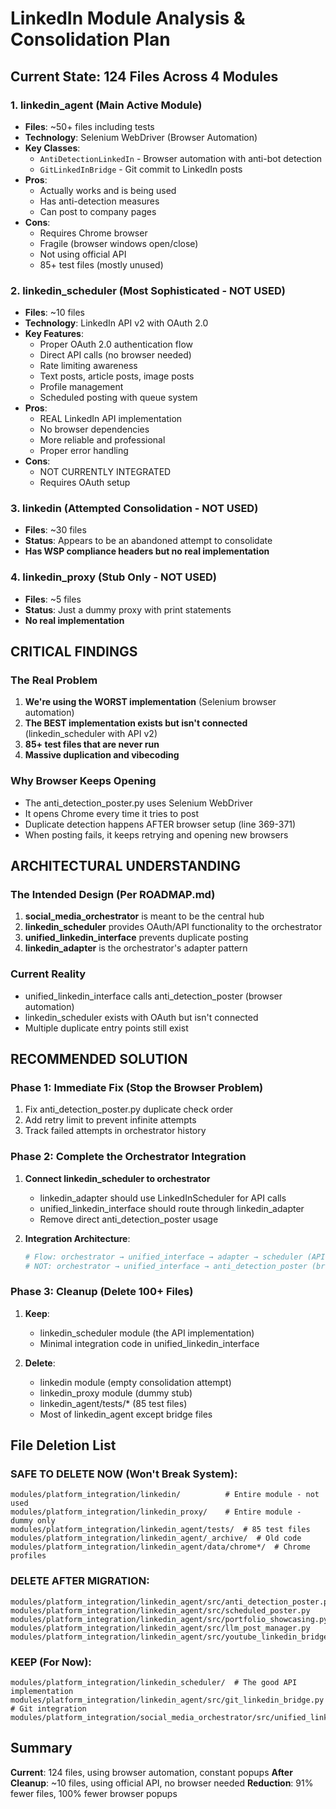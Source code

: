 # LinkedIn Module Analysis & Consolidation Plan

## Current State: 124 Files Across 4 Modules

### 1. **linkedin_agent** (Main Active Module)
- **Files**: ~50+ files including tests
- **Technology**: Selenium WebDriver (Browser Automation)
- **Key Classes**:
  - `AntiDetectionLinkedIn` - Browser automation with anti-bot detection
  - `GitLinkedInBridge` - Git commit to LinkedIn posts
- **Pros**:
  - Actually works and is being used
  - Has anti-detection measures
  - Can post to company pages
- **Cons**:
  - Requires Chrome browser
  - Fragile (browser windows open/close)
  - Not using official API
  - 85+ test files (mostly unused)

### 2. **linkedin_scheduler** (Most Sophisticated - NOT USED)
- **Files**: ~10 files
- **Technology**: LinkedIn API v2 with OAuth 2.0
- **Key Features**:
  - Proper OAuth 2.0 authentication flow
  - Direct API calls (no browser needed)
  - Rate limiting awareness
  - Text posts, article posts, image posts
  - Profile management
  - Scheduled posting with queue system
- **Pros**:
  - REAL LinkedIn API implementation
  - No browser dependencies
  - More reliable and professional
  - Proper error handling
- **Cons**:
  - NOT CURRENTLY INTEGRATED
  - Requires OAuth setup

### 3. **linkedin** (Attempted Consolidation - NOT USED)
- **Files**: ~30 files
- **Status**: Appears to be an abandoned attempt to consolidate
- **Has WSP compliance headers but no real implementation**

### 4. **linkedin_proxy** (Stub Only - NOT USED)
- **Files**: ~5 files
- **Status**: Just a dummy proxy with print statements
- **No real implementation**

## CRITICAL FINDINGS

### The Real Problem
1. **We're using the WORST implementation** (Selenium browser automation)
2. **The BEST implementation exists but isn't connected** (linkedin_scheduler with API v2)
3. **85+ test files that are never run**
4. **Massive duplication and vibecoding**

### Why Browser Keeps Opening
- The anti_detection_poster.py uses Selenium WebDriver
- It opens Chrome every time it tries to post
- Duplicate detection happens AFTER browser setup (line 369-371)
- When posting fails, it keeps retrying and opening new browsers

## ARCHITECTURAL UNDERSTANDING

### The Intended Design (Per ROADMAP.md)
1. **social_media_orchestrator** is meant to be the central hub
2. **linkedin_scheduler** provides OAuth/API functionality to the orchestrator
3. **unified_linkedin_interface** prevents duplicate posting
4. **linkedin_adapter** is the orchestrator's adapter pattern

### Current Reality
- unified_linkedin_interface calls anti_detection_poster (browser automation)
- linkedin_scheduler exists with OAuth but isn't connected
- Multiple duplicate entry points still exist

## RECOMMENDED SOLUTION

### Phase 1: Immediate Fix (Stop the Browser Problem)
1. Fix anti_detection_poster.py duplicate check order
2. Add retry limit to prevent infinite attempts
3. Track failed attempts in orchestrator history

### Phase 2: Complete the Orchestrator Integration
1. **Connect linkedin_scheduler to orchestrator**
   - linkedin_adapter should use LinkedInScheduler for API calls
   - unified_linkedin_interface should route through linkedin_adapter
   - Remove direct anti_detection_poster usage

2. **Integration Architecture**:
   ```python
   # Flow: orchestrator → unified_interface → adapter → scheduler (API)
   # NOT: orchestrator → unified_interface → anti_detection_poster (browser)
   ```

### Phase 3: Cleanup (Delete 100+ Files)
1. **Keep**:
   - linkedin_scheduler module (the API implementation)
   - Minimal integration code in unified_linkedin_interface

2. **Delete**:
   - linkedin module (empty consolidation attempt)
   - linkedin_proxy module (dummy stub)
   - linkedin_agent/tests/* (85 test files)
   - Most of linkedin_agent except bridge files

## File Deletion List

### SAFE TO DELETE NOW (Won't Break System):
```
modules/platform_integration/linkedin/          # Entire module - not used
modules/platform_integration/linkedin_proxy/    # Entire module - dummy only
modules/platform_integration/linkedin_agent/tests/  # 85 test files
modules/platform_integration/linkedin_agent/_archive/  # Old code
modules/platform_integration/linkedin_agent/data/chrome*/  # Chrome profiles
```

### DELETE AFTER MIGRATION:
```
modules/platform_integration/linkedin_agent/src/anti_detection_poster.py
modules/platform_integration/linkedin_agent/src/scheduled_poster.py
modules/platform_integration/linkedin_agent/src/portfolio_showcasing.py
modules/platform_integration/linkedin_agent/src/llm_post_manager.py
modules/platform_integration/linkedin_agent/src/youtube_linkedin_bridge.py
```

### KEEP (For Now):
```
modules/platform_integration/linkedin_scheduler/  # The good API implementation
modules/platform_integration/linkedin_agent/src/git_linkedin_bridge.py  # Git integration
modules/platform_integration/social_media_orchestrator/src/unified_linkedin_interface.py
```

## Summary

**Current**: 124 files, using browser automation, constant popups
**After Cleanup**: ~10 files, using official API, no browser needed
**Reduction**: 91% fewer files, 100% fewer browser popups